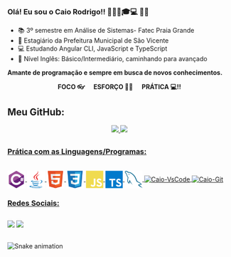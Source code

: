 ### Olá! Eu sou o Caio Rodrigo!! 👨🏾‍🎓🎓💻 👏🏾
- 📚 3º semestre em Análise de Sistemas- Fatec Praia Grande
- 👔 Estagiário da Prefeitura Municipal de São Vicente
- 💻 Estudando Angular CLI, JavaScript e TypeScript
- 📢 Nível Inglês: Básico/Intermediário, caminhando para avançado 
<p><b>Amante de programação e sempre em busca de novos conhecimentos.</b></p>
<p align="center"><b> FOCO 👓 &nbsp&nbsp&nbsp&nbsp ESFORÇO 💪🏾 &nbsp&nbsp&nbsp&nbsp PRÁTICA 💻!! </b></p>

## Meu GitHub:
<div align="center">
  <a href="https://github.com/caiorodriveira">
  <img height="160em" src="https://github-readme-stats.vercel.app/api?username=caiorodriveira&show_icons=true&theme=github_dark&include_all_commits=true&count_private=true"/>
  <img height="160em" src="https://github-readme-stats.vercel.app/api/top-langs/?username=caiorodriveira&layout=compact&langs_count=7&theme=github_dark"/>
</div>

## 
### Prática com as Linguagens/Programas:
<div style="display: inline_block"><br>
  <img align="center" alt="Caio-Csharp" height="40" width="40" src="https://raw.githubusercontent.com/devicons/devicon/master/icons/csharp/csharp-original.svg">
  <img align="center" alt="Caio-Java" height="40" width="40" src="https://raw.githubusercontent.com/devicons/devicon/master/icons/java/java-original.svg">
  <img align="center" alt="Caio-HTML" height="40" width="40" src="https://raw.githubusercontent.com/devicons/devicon/master/icons/html5/html5-original.svg">
  <img align="center" alt="Caio-CSS" height="40" width="40"" src="https://raw.githubusercontent.com/devicons/devicon/master/icons/css3/css3-original.svg">
  <img align="center" alt="Caio-Js" height="40" width="40" src="https://raw.githubusercontent.com/devicons/devicon/master/icons/javascript/javascript-plain.svg">
  <img align="center" alt="Caio-Ts" height="40" width="40" src="https://raw.githubusercontent.com/devicons/devicon/master/icons/typescript/typescript-original.svg">
  <img align="center" alt="Caio-Mysql" height="40" width="40" src="https://raw.githubusercontent.com/devicons/devicon/master/icons/mysql/mysql-original.svg">
  <img align="center" alt="Caio-VsCode" height="40" width="40" src="https://cdn.jsdelivr.net/gh/devicons/devicon/icons/vscode/vscode-original.svg">
  <img align="center" alt="Caio-Git" height="50" width="50"  src="https://cdn.jsdelivr.net/gh/devicons/devicon/icons/git/git-original.svg">
 
</div>

### Redes Sociais:
##
<div> 
  <a href="https://instagram.com/caio14_rod" target="_blank"><img src="https://img.shields.io/badge/-Instagram-%23E4405F?style=for-the-badge&logo=instagram&logoColor=white" target="_blank"></a>
  <a href = "mailto:caiorodrigo2775@gmail.com"><img src="https://img.shields.io/badge/-Gmail-%23333?style=for-the-badge&logo=gmail&logoColor=white" target="_blank"></a>
  <!--<a href="https://www.linkedin.com/" target="_blank"><img src="https://img.shields.io/badge/-LinkedIn-%230077B5?style=for-the-badge&logo=linkedin&logoColor=white" target="_blank"></a>-->
  
##
  ![Snake animation](https://github.com/caiorodriveira/caiorodriveira/blob/output/github-contribution-grid-snake.svg)
</div>
